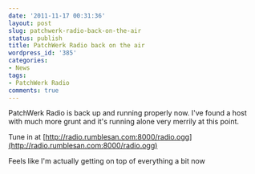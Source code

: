 ```yaml
---
date: '2011-11-17 00:31:36'
layout: post
slug: patchwerk-radio-back-on-the-air
status: publish
title: PatchWerk Radio back on the air
wordpress_id: '385'
categories:
- News
tags:
- PatchWerk Radio
comments: true
---
```


PatchWerk Radio is back up and running properly now. I've found a host with much more grunt and it's running alone very merrily at this point.

Tune in at [http://radio.rumblesan.com:8000/radio.ogg](http://radio.rumblesan.com:8000/radio.ogg)

Feels like I'm actually getting on top of everything a bit now
